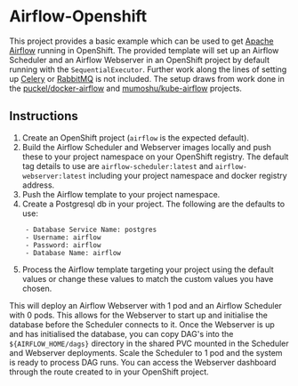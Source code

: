 # Airflow-Openshift
This project provides a basic example which can be used to get [Apache Airflow](https://airflow.apache.org/) running in OpenShift. The provided template will set up an Airflow Scheduler and an Airflow Webserver in an OpenShift project by default running with the `SequentialExecutor`. Further work along the lines of setting up [Celery](http://www.celeryproject.org/) or [RabbitMQ](https://www.rabbitmq.com/) is not included. The setup draws from work done in the [puckel/docker-airflow](https://github.com/puckel/docker-airflow) and [mumoshu/kube-airflow](https://github.com/mumoshu/kube-airflow) projects.

## Instructions 
  1. Create an OpenShift project (`airflow` is the expected default).
  2. Build the Airflow Scheduler and Webserver images locally and push these to your project namespace on your OpenShift registry. The default tag details to use are `airflow-scheduler:latest` and `airflow-webserver:latest` including your project namespace and docker registry address.
  3. Push the Airflow template to your project namespace.
  4. Create a Postgresql db in your project. The following are the defaults to use:
```
    - Database Service Name: postgres
    - Username: airflow
    - Password: airflow
    - Database Name: airflow
```
  5. Process the Airflow template targeting your project using the default values or change these values to match the custom values you have chosen.

This will deploy an Airflow Webserver with 1 pod and an Airflow Scheduler with 0 pods. This allows for the Webserver to start up and initialise the database before the Scheduler connects to it. Once the Webserver is up and has initialised the database, you can copy DAG's into the `${AIRFLOW_HOME/dags}` directory in the shared PVC mounted in the Scheduler and Webserver deployments. Scale the Scheduler to 1 pod and the system is ready to process DAG runs. You can access the Webserver dashboard through the route created to in your OpenShift project.